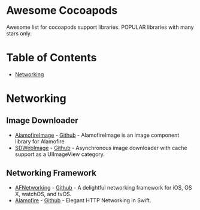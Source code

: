# Awesome Cocoapods
Awesome list for cocoapods support libraries. 
POPULAR libraries with many stars only.

# Table of Contents
- [Networking](https://github.com/freeskys/awesome-cocoapods#networking)

# Networking

## Image Downloader
- [AlamofireImage](https://cocoapods.org/pods/AlamofireImage) - [Github](https://github.com/Alamofire/AlamofireImage) - AlamofireImage is an image component library for Alamofire
- [SDWebImage](https://cocoapods.org/pods/SDWebImage) - [Github](https://github.com/rs/SDWebImage) - Asynchronous image downloader with cache support as a UIImageView category.

## Networking Framework
- [AFNetworking](https://cocoapods.org/pods/AFNetworking) - [Github](https://github.com/AFNetworking/AFNetworking) - A delightful networking framework for iOS, OS X, watchOS, and tvOS.
- [Alamofire](https://cocoapods.org/pods/Alamofire) - [Github](https://github.com/Alamofire/Alamofire) - Elegant HTTP Networking in Swift.
